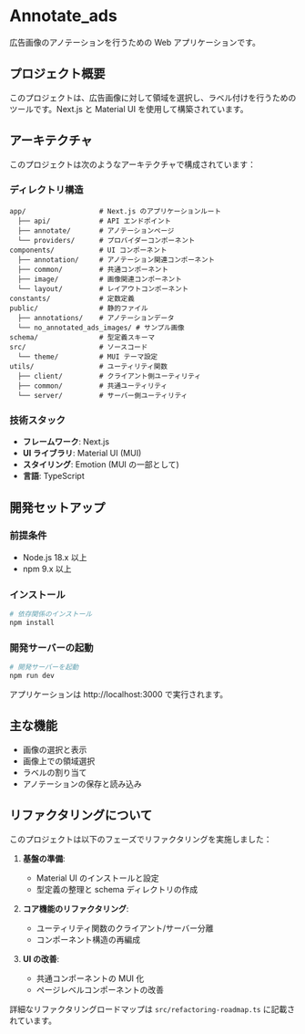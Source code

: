 # Annotate_ads

広告画像のアノテーションを行うための Web アプリケーションです。

## プロジェクト概要

このプロジェクトは、広告画像に対して領域を選択し、ラベル付けを行うためのツールです。Next.js と Material UI を使用して構築されています。

## アーキテクチャ

このプロジェクトは次のようなアーキテクチャで構成されています：

### ディレクトリ構造

```
app/                  # Next.js のアプリケーションルート
  ├── api/            # API エンドポイント
  ├── annotate/       # アノテーションページ
  └── providers/      # プロバイダーコンポーネント
components/           # UI コンポーネント
  ├── annotation/     # アノテーション関連コンポーネント
  ├── common/         # 共通コンポーネント
  ├── image/          # 画像関連コンポーネント
  └── layout/         # レイアウトコンポーネント
constants/            # 定数定義
public/               # 静的ファイル
  ├── annotations/    # アノテーションデータ
  └── no_annotated_ads_images/ # サンプル画像
schema/               # 型定義スキーマ
src/                  # ソースコード
  └── theme/          # MUI テーマ設定
utils/                # ユーティリティ関数
  ├── client/         # クライアント側ユーティリティ
  ├── common/         # 共通ユーティリティ
  └── server/         # サーバー側ユーティリティ
```

### 技術スタック

-   **フレームワーク**: Next.js
-   **UI ライブラリ**: Material UI (MUI)
-   **スタイリング**: Emotion (MUI の一部として)
-   **言語**: TypeScript

## 開発セットアップ

### 前提条件

-   Node.js 18.x 以上
-   npm 9.x 以上

### インストール

```bash
# 依存関係のインストール
npm install
```

### 開発サーバーの起動

```bash
# 開発サーバーを起動
npm run dev
```

アプリケーションは http://localhost:3000 で実行されます。

## 主な機能

-   画像の選択と表示
-   画像上での領域選択
-   ラベルの割り当て
-   アノテーションの保存と読み込み

## リファクタリングについて

このプロジェクトは以下のフェーズでリファクタリングを実施しました：

1. **基盤の準備**:

    - Material UI のインストールと設定
    - 型定義の整理と schema ディレクトリの作成

2. **コア機能のリファクタリング**:

    - ユーティリティ関数のクライアント/サーバー分離
    - コンポーネント構造の再編成

3. **UI の改善**:
    - 共通コンポーネントの MUI 化
    - ページレベルコンポーネントの改善

詳細なリファクタリングロードマップは `src/refactoring-roadmap.ts` に記載されています。
